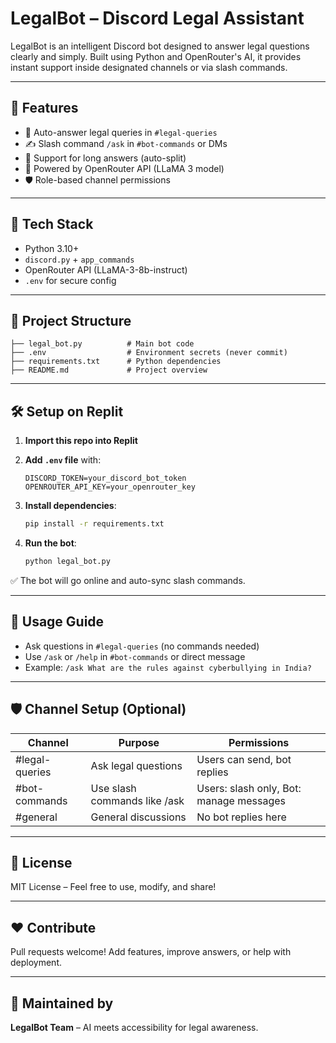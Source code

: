 # LegalBot – Discord Legal Assistant

LegalBot is an intelligent Discord bot designed to answer legal questions clearly and simply. Built using Python and OpenRouter's AI, it provides instant support inside designated channels or via slash commands.

---

## 🚀 Features

* 🤖 Auto-answer legal queries in `#legal-queries`
* ✍️ Slash command `/ask` in `#bot-commands` or DMs
* 📄 Support for long answers (auto-split)
* 🧠 Powered by OpenRouter API (LLaMA 3 model)
* 🛡️ Role-based channel permissions

---

## 🔧 Tech Stack

* Python 3.10+
* `discord.py` + `app_commands`
* OpenRouter API (LLaMA-3-8b-instruct)
* `.env` for secure config

---

## 📁 Project Structure

```
├── legal_bot.py          # Main bot code
├── .env                  # Environment secrets (never commit)
├── requirements.txt      # Python dependencies
├── README.md             # Project overview
```

---

## 🛠️ Setup on Replit

1. **Import this repo into Replit**
2. **Add ********`.env`******** file** with:

   ```env
   DISCORD_TOKEN=your_discord_bot_token
   OPENROUTER_API_KEY=your_openrouter_key
   ```
3. **Install dependencies**:

   ```bash
   pip install -r requirements.txt
   ```
4. **Run the bot**:

   ```bash
   python legal_bot.py
   ```

✅ The bot will go online and auto-sync slash commands.

---

## 📌 Usage Guide

* Ask questions in `#legal-queries` (no commands needed)
* Use `/ask` or `/help` in `#bot-commands` or direct message
* Example: `/ask What are the rules against cyberbullying in India?`

---

## 🛡️ Channel Setup (Optional)

| Channel        | Purpose                      | Permissions                             |
| -------------- | ---------------------------- | --------------------------------------- |
| #legal-queries | Ask legal questions          | Users can send, bot replies             |
| #bot-commands  | Use slash commands like /ask | Users: slash only, Bot: manage messages |
| #general       | General discussions          | No bot replies here                     |

---

## 📜 License

MIT License – Feel free to use, modify, and share!

---

## ❤️ Contribute

Pull requests welcome! Add features, improve answers, or help with deployment.

---

## 🤖 Maintained by

**LegalBot Team** – AI meets accessibility for legal awareness.
